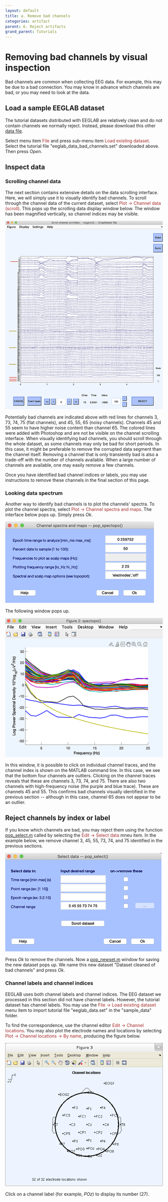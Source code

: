 ```yaml
---
layout: default
title: a. Remove bad channels
categories: artifact
parent: 6. Reject artifacts
grand_parent: Tutorials
---
```

Removing bad channels by visual inspection
======

Bad channels are common when collecting EEG data. For example, this may be due to a bad connection.
You may know in advance which channels are bad, or you may need to look at the data.

Load a sample EEGLAB dataset
--------------------------
The tutorial datasets distributed with EEGLAB are relatively clean and do not contain channels we normally reject. Instead, please download this other [data file](http://sccn.ucsd.edu/eeglab/download/eeglab_data_bad_channels.set).

Select menu item <span style="color: brown">File</span> and press sub-menu item
<span style="color: brown">Load existing dataset</span>. Select the tutorial file "eeglab_data_bad_channels.set" downloaded above. Then press *Open*.

Inspect data
-------------

### Scrolling channel data

The next section contains extensive details on the data scrolling interface. Here, we will simply use it to visually identify bad channels. To scroll through the channel data of the current dataset, select
<span style="color: brown">Plot → Channel data (scroll)</span>. This pops up
the scrolling data display window below. The window has been magnified vertically, so channel indices may be visible.

![Image:scroll_data_bad_chan3.png](/assets/images/scroll_data_bad_chan3.png)

Potentially bad channels are indicated above with red lines for channels 3, 73, 74, 75 (flat channels), and 45, 55, 65 (noisy channels). Channels 45 and 55 seem to have higher noise content than channel 65. The colored lines were added with Photoshop and are not be visible on the channel scrolling interface. When visually identifying bad channels, you should scroll through the whole dataset, as some channels may only be bad for short periods. In this case, it might be preferable to remove the corrupted data segment than the channel itself. Removing a channel that is only transiently bad is also a trade-off with the number of channels available. When a large number of channels are available, one may easily remove a few channels.

Once you have identified bad channel indices or labels, you may use instructions to remove these channels in the final section of this page.

### Looking data spectrum

Another way to identify bad channels is to plot the channels' spectra. To plot the channel spectra, select
<span style="color: brown">Plot → Channel spectra and maps</span>. The interface below pops up. Simply press *Ok*.

![Image:plot_spectrum_bad_chan.png](/assets/images/plot_spectrum_bad_chan.png)

The following window pops up.

![Image:plot_spectrum_bad_chan2.png](/assets/images/plot_spectrum_bad_chan2.png)

In this window, it is possible to click on individual channel traces, and the channel index is shown on the MATLAB command line. In this case, we see that the bottom four channels are outliers. Clicking on the channel traces reveals that these are channels 3, 73, 74, and 75. There are also two channels with high-frequency noise (the purple and blue trace). These are channels 45 and 55. This confirms bad channels visually identified in the previous section -- although in this case, channel 65 does not appear to be an outlier.

Reject channels by index or label
--------------------------
If you know which channels are bad, you may reject them using the function [pop_select.m](http://sccn.ucsd.edu/eeglab/locatefile.php?file=pop_select.m) called by selecting the <span style="color: brown">Edit → Select data</span> mneu item. In the example below, we remove channel 3, 45, 55, 73, 74, and 75 identified in the previous sections.

![Image:pop_select_new.png](/assets/images/pop_select_new.png)

Press *Ok* to remove the channels. Now a [pop_newset.m](http://sccn.ucsd.edu/eeglab/locatefile.php?file=pop_newset.m) window for saving the new dataset pops up. We name this new dataset "Dataset cleaned of bad channels" and press *Ok*.

### Channel labels and channel indices

EEGLAB uses both channel labels and channel indices. The EEG dataset we processed in this section did not have channel labels. However, the tutorial dataset has channel labels. You may use the <span style="color: brown">File → Load existing dataset</span> menu item to import tutorial file "eeglab_data.set" in the "sample_data" folder.

To find the correspondence, use the channel editor <span style="color: brown">Edit → Channel locations</span>. You may also plot the electrode names and locations by selecting
<span style="color: brown">Plot → Channel locations → By name</span>,
producing the figure below. 

![](/assets/images/Channellocationname.png)

Click on a channel label (for example, *POz*) to display its number (27).








